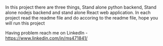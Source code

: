 In this project there are three things,  Stand alone python backend, Stand alone nodejs backend and stand alone React web application.
In each project read the readme file and do accoring to the readme file, 
hope you will run this project

Having problem reach me on LinkedIn - https://www.linkedin.com/in/ms471841/

